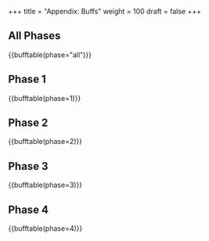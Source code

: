 +++
title = "Appendix: Buffs"
weight = 100
draft = false
+++
## All Phases

{{bufftable(phase="all")}}

## Phase 1

{{bufftable(phase=1)}}

## Phase 2

{{bufftable(phase=2)}}

## Phase 3

{{bufftable(phase=3)}}

## Phase 4

{{bufftable(phase=4)}}
